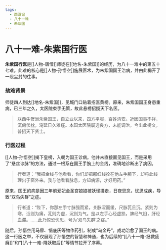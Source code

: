 ```yaml
---
tags:
  - 西游记
  - 八十一难
  - 朱紫国
---
```

# 八十一难-朱紫国行医

**朱紫国行医**是[[人物-唐僧]]师徒在[[地名-朱紫国]]的经历，为八十一难中的第五十七难。此难的核心是[[人物-孙悟空]]施展医术，为朱紫国国王治病，并由此揭开了一段尘封的往事。

### **劫难背景**
师徒四人到达[[地名-朱紫国]]，见城门口贴着招医黄榜。原来，朱紫国国王身患重病，已三年之久，太医院束手无策，故此悬榜招揽天下名医。
> 朕西牛贺洲朱紫国王，自立业以来，四方平服，百姓清安。近因国事不祥，沉疴伏枕，淹延日久难痊。本国太医院屡选良方，未能调治。今出此榜文，普招天下贤士。

### **行医过程**
[[人物-孙悟空]]揭下皇榜，入朝为国王诊病。他并未直接面见国王，而是采用了“悬丝诊脉”的方法，通过一根系在国王手腕上的金线，准确地诊断出了病因。
> 行者道：“我把金线与他看看，你们却把那红线拴在他左手腕下，却将此线理出于窗外来。我与他看看脉息，方知病源，才好用药。”

原来，国王的病是因三年前爱妃金圣宫娘娘被妖怪摄走，日夜思念，忧思成疾，导致“双鸟失群”之症。
> 行者道：“陛下，你那左手寸脉强而紧，关脉涩而缓，尺脉芤且沉。紧则为寒，涩则为痛，芤则为虚，沉则为气。是以左手心经虚损，脾经气阻，肝经血滞。……此乃惊恐忧思，号为‘双鸟失群’之症。”

随后，孙悟空用马尿、锅底灰等物作药引，制成“乌金丹”，成功治愈了国王的病。这一行医之举，不仅展现了孙悟空的智慧和神通，也为后续的“[[八十一难-拯救疲癃]]”和“[[八十一难-降妖取后]]”等情节拉开了序幕。
